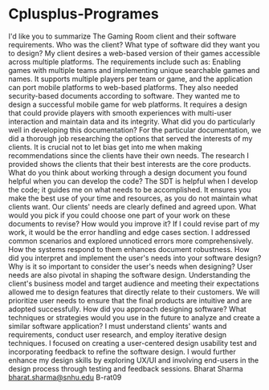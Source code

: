 # Cplusplus-Programes
I'd like you to summarize The Gaming Room client and their software requirements. Who was the client? What type of software did they want you to design?
My client desires a web-based version of their games accessible across multiple platforms. The requirements include such as:
Enabling games with multiple teams and implementing unique searchable games and names.
It supports multiple players per team or game, and the application can port mobile platforms to web-based platforms.
They also needed security-based documents according to software.
They wanted me to design a successful mobile game for web platforms. It requires a design that could provide players with smooth experiences with multi-user interaction and maintain data and its integrity.
        What did you do particularly well in developing this documentation?
For the particular documentation, we did a thorough job researching the options that served the interests of my clients. It is crucial not to let bias get into me when making recommendations since the clients have their own needs. The research I provided shows the clients that their best interests are the core products.
         What do you think about working through a design document you found helpful when you can develop the code?
The SDT is helpful when I develop the code; it guides me on what needs to be accomplished. It ensures you make the best use of your time and resources, as you do not maintain what clients want. Our clients' needs are clearly defined and agreed upon.
        What would you pick if you could choose one part of your work on these documents to revise? How would you improve it?
If I could revise part of my work, it would be the error handling and edge cases section. I addressed common scenarios and explored unnoticed errors more comprehensively. How the systems respond to them enhances document robustness.
        How did you interpret and implement the user's needs into your software design? Why is it so important to consider the user's needs when designing?
        User needs are also pivotal in shaping the software design. Understanding the client's business model and target audience and meeting their expectations allowed me to design features that directly relate to their customers. We will prioritize user needs to ensure that the final products are intuitive and are adopted successfully.
        How did you approach designing software? What techniques or strategies would you use in the future to analyze and create a similar software application?
        I must understand clients' wants and requirements, conduct user research, and employ iterative design techniques. I focused on creating a user-centered design usability test and incorporating feedback to refine the software design. I would further enhance my design skills by exploring UX/UI and involving end-users in the design process through testing and feedback sessions.
        Bharat Sharma
        bharat.sharma@snhu.edu
        B-rat09
